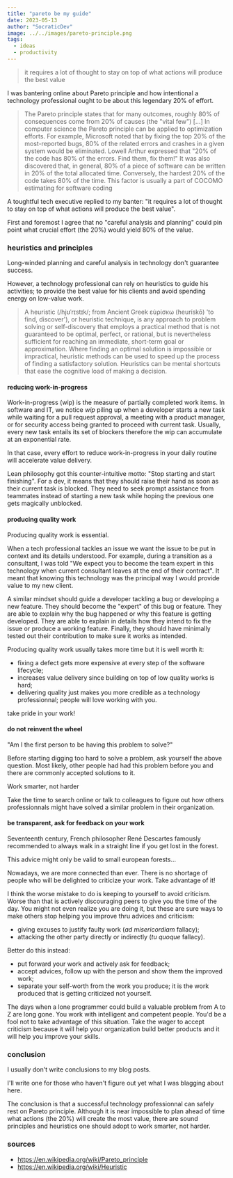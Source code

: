 ```yaml
---
title: "pareto be my guide"
date: 2023-05-13
author: "SocraticDev"
image: ../../images/pareto-principle.png
tags:
  - ideas
  - productivity
---
```


> it requires a lot of thought to stay on top of what actions will produce the best value

I was bantering online about Pareto principle and how intentional a technology
professional ought to be about this legendary 20% of effort.

> The Pareto principle states that for many outcomes, roughly 80% of
> consequences come from 20% of causes (the "vital few") [...] In computer
> science the Pareto principle can be applied to optimization efforts. For
> example, Microsoft noted that by fixing the top 20% of the most-reported
> bugs, 80% of the related errors and crashes in a given system would be
> eliminated. Lowell Arthur expressed that "20% of the code has 80% of the
> errors. Find them, fix them!" It was also discovered that, in general,
> 80% of a piece of software can be written in 20% of the total allocated time.
> Conversely, the hardest 20% of the code takes 80% of the time. This factor is
> usually a part of COCOMO estimating for software coding

A toughtful tech executive replied to my banter: "it requires a lot of thought to stay on top
of what actions will produce the best value".

First and foremost I agree that no "careful analysis and planning" could pin
point what crucial effort (the 20%) would yield 80% of the value.

### heuristics and principles

Long-winded planning and careful analysis in technology don't guarantee success.

However, a technology professional can rely on heuristics to guide his activities;
to provide the best value for his clients and avoid spending energy on
low-value work.

> A heuristic (/hjʊˈrɪstɪk/; from Ancient Greek εὑρίσκω (heurískō) 'to find,
> discover'), or heuristic technique, is any approach to problem solving or
> self-discovery that employs a practical method that is not guaranteed to be
> optimal, perfect, or rational, but is nevertheless sufficient for reaching an
> immediate, short-term goal or approximation. Where finding an optimal
> solution is impossible or impractical, heuristic methods can be used to speed
> up the process of finding a satisfactory solution. Heuristics can be mental
> shortcuts that ease the cognitive load of making a decision.

#### reducing work-in-progress

Work-in-progress (wip) is the measure of partially completed work items. In
software and IT, we notice _wip_ piling up when a developer starts a new task
while waiting for a pull request approval, a meeting with a product manager, or
for security access being granted to proceed with current task. Usually, every new task
entails its set of blockers therefore the wip can accumulate at an exponential
rate.

In that case, every effort to reduce work-in-progress in your daily routine
will accelerate value delivery.

Lean philosophy got this counter-intuitive motto: "Stop starting and start
finishing". For a dev, it means that they should raise their hand as soon as
their current task is blocked. They need to seek prompt assistance from
teammates instead of starting a new task while hoping the previous one gets
magically unblocked.

#### producing quality work

Producing quality work is essential. 

When a tech professional tackles an issue we want the issue to be put in
context and its details understood. For example,
during a transition as a consultant, I was told "We expect you to become the team
expert in this technology when current consultant leaves at the end of their
contract". It meant that knowing this technology was the principal way I would
provide value to my new client.

A similar mindset should guide a developer tackling a bug or developing a new
feature. They should become the "expert" of this bug or feature. They are able
to explain why the bug happened or why this feature is getting developed. They
are able to explain in details how they intend to fix the issue or produce a working
feature. Finally, they should have minimally tested out their contribution to
make sure it works as intended.

Producing quality work usually takes more time but it is well worth it:

- fixing a defect gets more expensive at every step of the software lifecycle;
- increases value delivery since building on top of low quality works is hard;
- delivering quality just makes you more credible as a technology
  professionnal; people will love working with you.

take pride in your work!

#### do not reinvent the wheel

"Am I the first person to be having this problem to solve?"

Before starting digging too hard to solve a problem, ask yourself the above
question. Most likely, other people had had this problem before you and there
are commonly accepted solutions to it.

Work smarter, not harder

Take the time to search online or talk to colleagues to
figure out how others professionnals might have solved a similar problem in
their organization.

#### be transparent, ask for feedback on your work

Seventeenth century, French philosopher René Descartes famously recommended to always walk in a
straight line if you get lost in the forest.

This advice might only be valid to small european forests... 

Nowadays, we are more connected than ever. There is no shortage of people who will be delighted to
criticize your work. Take advantage of it!

I think the worse mistake to do is keeping to yourself to avoid criticism.
Worse than that is actively discouraging peers to give you the time of the day.
You might not even realize you are doing it, but these are sure ways to make
others stop helping you improve thru advices and criticism:

- giving excuses to justify faulty work (_ad misericordiam_ fallacy);
- attacking the other party directly or indirectly (_tu quoque_ fallacy).

Better do this instead:

- put forward your work and actively ask for feedback;
- accept advices, follow up with the person and show them the improved work;
- separate your self-worth from the work you produce; it is the work produced
  that is getting criticized not yourself.

The days when a lone programmer could build a valuable problem from A to Z are
long gone. You work with intelligent and competent people. You'd be a fool not
to take advantage of this situation. Take the wager to accept criticism because
it will help your organization build better products and it will help you
improve your skills.

### conclusion

I usually don't write conclusions to my blog posts. 

I'll write one for those who haven't figure out yet what I was blagging about here.

The conclusion is that a successful technology professionnal can safely rest on
Pareto principle. Although it is near impossible to plan ahead of time what
actions (the 20%) will create the most value, there are sound principles and
heuristics one should adopt to work smarter, not harder.

### sources

- https://en.wikipedia.org/wiki/Pareto_principle
- https://en.wikipedia.org/wiki/Heuristic